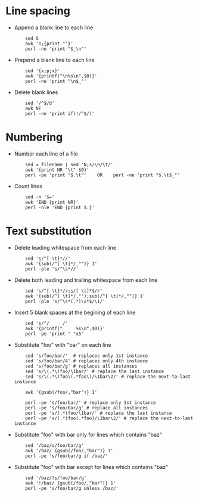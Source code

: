 Line spacing
========

* Append a blank line to each line

    ```
        sed G
        awk '1;{print ""}'
        perl -ne 'print "$_\n"'
    ```


* Prepend a blank line to each line

    ```
        sed '{x;p;x}'
        awk '{printf("\n%s\n",$0)}'
        perl -ne 'print "\n$_"'
    ```

* Delete blank lines

    ```
        sed '/^$/d'
        awk NF
        perl -ne 'print if(!/^$/)'
    ```

Numbering
========

* Number each line of a file

    ```
        sed = filename | sed 'N;s/\n/\t/'
        awk '{print NR "\t" $0}'
        perl -pe 'print "$.\t"'    OR    perl -ne 'print "$.\t$_"'
    ```

* Count lines

    ```
        sed -n '$='
        awk 'END {print NR}'
        perl -nle 'END {print $.}'
    ```

Text substitution
========

* Delete leading whitespace from each line

    ```
        sed 's/^[ \t]*//'
        awk '{sub(/^[ \t]*/,"")} 1'
        perl -ple 's/^\s*//'
    ```

* Delete both leading and trailing whitespace from each line

    ```
        sed 's/^[ \t]*//;s/[ \t]*$//'
        awk '{sub(/^[ \t]*/,"");sub(/^[ \t]*/,"")} 1'
        perl -ple 's/^\s*(.*)\s*$/\1/'
    ```

* Insert 5 blank spaces at the begining of each line

    ```
        sed 's/^/     /'
        awk '{printf("     %s\n",$0)}'
        perl -pe 'print " "x5'
    ```

* Substitute "foo" with "bar" on each line

    ```
        sed 's/foo/bar/'  # replaces only 1st instance
        sed 's/foo/bar/4' # replaces only 4th instance
        sed 's/foo/bar/g' # replaces all instances
        sed 's/\(.*\)foo/\1bar/' # replace the last instance
        sed 's/\(.*\)foo\(.*foo\)/\1bar\2/' # replace the next-to-last instance

        awk '{gsub(/foo/,"bar")} 1'

        perl -pe 's/foo/bar/' # replace only 1st instance
        perl -pe 's/foo/bar/g' # replace all instances
        perl -pe 's/(.*)foo/\1bar/' # replace the last instance
        perl -pe 's/(.*)foo(.*foo)/\1bar\2/' # replace the next-to-last instance
    ```

* Substitute "foo" with bar only for lines which contains "baz"

    ```
        sed '/baz/s/foo/bar/g'
        awk '/baz/ {gsub(/foo/,"bar")} 1'
        perl -pe 's/foo/bar/g if /baz/'
    ```

* Substitute "foo" with bar except for lines which contains "baz"

    ```
        sed '/baz/!s/foo/bar/g'
        awk '!/baz/ {gsub(/foo/,"bar")} 1'
        perl -pe 's/foo/bar/g unless /baz/'
    ```
